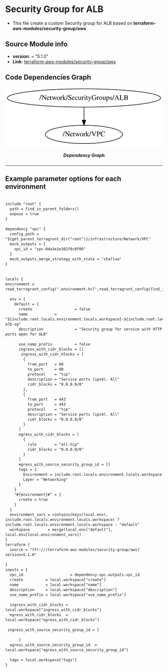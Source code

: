 <!-- BEGIN_TF_DOCS -->

# Security Group for ALB
* This file create a custom Security group for ALB based on **terraform-aws-modules/security-group/aws**
## Source Module info
- **version**: = "5.1.0"
- **Link**:  [terraform-aws-modules/security-group/aws](github.com/terraform-aws-modules/security-group/aws)

## Code Dependencies Graph
<center>

![Graph](./graph.svg)

##### **Dependency Graph**

</center>

---

## Example parameter options for each environment

```hcl

include "root" {
  path = find_in_parent_folders()
  expose = true
}

dependency "vpc" {
  config_path = "${get_parent_terragrunt_dir("root")}/infrastructure/Network/VPC"
  mock_outputs = {
    vpc_id = "vpc-04e3e1e302f8c8f06"
  }
  mock_outputs_merge_strategy_with_state = "shallow"
}


locals {
environment = read_terragrunt_config(".environment.hcl",read_terragrunt_config(find_in_parent_folders("common/environment.hcl")))

  env = {
    default = {
      create                   = false
      name            = "${include.root.locals.environment.locals.workspace}-${include.root.locals.common_vars.locals.project}-alb-sg"
      description              = "Security group for service with HTTP ports open for ALB"

      use_name_prefix          = false
      ingress_with_cidr_blocks = []
       ingress_with_cidr_blocks = [
        {
          from_port   = 80
          to_port     = 80
          protocol    = "tcp"
          description = "Service ports (ipv4). All"
          cidr_blocks = "0.0.0.0/0"
        },
        {
          from_port   = 443
          to_port     = 443
          protocol    = "tcp"
          description = "Service ports (ipv4). All"
          cidr_blocks = "0.0.0.0/0"
        }
      ]
      egress_with_cidr_blocks = [
        {
          rule        = "all-tcp"
          cidr_blocks = "0.0.0.0/0"
        }
      ]
      egress_with_source_security_group_id = []
      tags = {
        Environment = include.root.locals.environment.locals.workspace
        Layer = "Networking"
      }
    }
    "#{environment}#" = {
      create = true
    }
  }
  environment_vars = contains(keys(local.env),  include.root.locals.environment.locals.workspace) ? include.root.locals.environment.locals.workspace : "default"
  workspace        = merge(local.env["default"], local.env[local.environment_vars])
}
terraform {
  source = "tfr:///terraform-aws-modules/security-group/aws?version=5.1.0"

}
inputs = {
  vpc_id                     = dependency.vpc.outputs.vpc_id
  create          = local.workspace["create"]
  name            = local.workspace["name"]
  description     = local.workspace["description"]
  use_name_prefix = local.workspace["use_name_prefix"]

  ingress_with_cidr_blocks = local.workspace["ingress_with_cidr_blocks"]
  egress_with_cidr_blocks  = local.workspace["egress_with_cidr_blocks"]

 ingress_with_source_security_group_id = [

      ]
  egress_with_source_security_group_id  = local.workspace["egress_with_source_security_group_id"]

  tags = local.workspace["tags"]
}
```
<!-- END_TF_DOCS -->